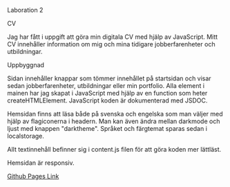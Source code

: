 Laboration 2

CV

Jag har fått i uppgift att göra min digitala CV med hjälp av JavaScript.
Mitt CV innehåller information om mig och mina tidigare jobberfarenheter och utbildningar.

Uppbyggnad 

Sidan innehåller knappar som tömmer innehållet på startsidan och visar sedan jobberfarenheter, utbildningar eller min portfolio.
Alla element i mainen har jag skapat i JavaScript med hjälp av en function som heter createHTMLElement.
JavaScript koden är dokumenterad med JSDOC. 

Hemsidan finns att läsa både på svenska och engelska som man väljer med hjälp av flagiconerna i headern.
Man kan även ändra mellan darkmode och ljust med knappen "darktheme". 
Språket och färgtemat sparas sedan i localstorage.

Allt textinnehåll befinner sig i content.js filen för att göra koden mer lättläst.

Hemsidan är responsiv. 

[Github Pages Link](https://a-ozmehak.github.io/MyCV/)